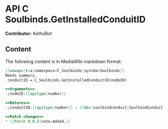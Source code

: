 # API C Soulbinds.GetInstalledConduitID

**Contributor:** KethoBot

## Content

The following content is in MediaWiki markdown format:

```mediawiki
{{wowapi|t=a|namespace=C_Soulbinds|system=Soulbinds}}
Needs summary.
 conduitID = C_Soulbinds.GetInstalledConduitID(nodeID)

==Arguments==
:;nodeID:{{apitype|number}}

==Returns==
:;conduitID:{{apitype|number}} : {{dbc|soulbindconduit|SoulbindConduit.ID}}

==Patch changes==
* {{Patch 9.0.2|note=Added.}}
```